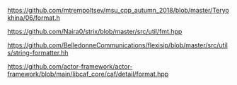 https://github.com/mtrempoltsev/msu_cpp_autumn_2018/blob/master/Teryokhina/06/format.h

https://github.com/Naira0/strix/blob/master/src/util/fmt.hpp

https://github.com/BelledonneCommunications/flexisip/blob/master/src/utils/string-formatter.hh

https://github.com/actor-framework/actor-framework/blob/main/libcaf_core/caf/detail/format.hpp

